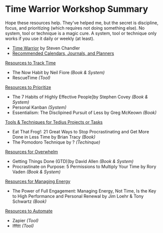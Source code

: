 # Time Warrior Workshop Summary

Hope these resources help. They've helped me, but the secret is discipline, focus, and prioritizing (which requires not doing something else). No system, tool or technique is a magic cure. A system, tool or technique only works if you use it daily or weekly (at least).

* [Time Warrior](timewarrior.md) by Steven Chandler
* [Recommended Calendars, Journals, and Planners](cals_journals_and_planners.md)

[Resources to Track Time](track.md)

* The Now Habit by Neil Fiore *(Book &amp; System)*
* RescueTime *(Tool)* 

[Resources to Prioritize](prioritize.md)

* The 7 Habits of Highly Effective People]by Stephen Covey *(Book &amp; System)*
* Personal Kanban *(System)* 
* Essentialism: The Disclipined Pursuit of Less by Greg McKeown *(Book)*

[Tools &amp; Techniques for Tedius Projects or Tasks](tedius.md)

* Eat That Frog!: 21 Great Ways to Stop Procrastinating and Get More Done in Less Time by Brian Tracy *(Book)*
* The Pomodoro Technique by ? *(Techinque)*

[Resources for Overwhelm](overwhelm.md)

* Getting Things Done (GTD)]by David Allen *(Book &amp; System)*
* Procrastinate on Purpose: 5 Permissions to Multiply Your Time by Rory Vaden *(Book &amp; System)*

[Resources for Managing Energy](energy.md)

* The Power of Full Engagement: Managing Energy, Not Time, Is the Key to High Performance and Personal Renewal by Jim Loehr & Tony Schwartz *(Book)*

[Resources to Automate](automate.md)

* Zapier *(Tool)*
* Iffttt *(Tool)*
